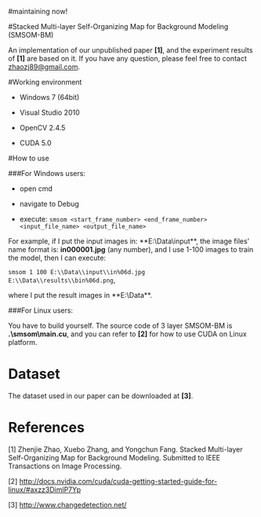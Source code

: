 #maintaining now!

#Stacked Multi-layer Self-Organizing Map for Background Modeling (SMSOM-BM)

An implementation of our unpublished paper **[1]**, and the experiment results of **[1]** are based on it. If you have any question, please feel free to contact zhaozj89@gmail.com.

#Working environment

* Windows 7 (64bit)


* Visual Studio 2010


* OpenCV 2.4.5


* CUDA 5.0




#How to use


###For Windows users:


* open cmd


* navigate to Debug


* execute: `smsom <start_frame_number> <end_frame_number> <input_file_name> <output_file_name>`



For example, if I put the input images in: **E:\Data\input\**, 
the image files' name format is: **in000001.jpg** (any number), and I use 1-100 images to train the model, then I can execute:



`smsom 1 100 E:\\Data\\input\\in%06d.jpg E:\\Data\\results\\bin%06d.png`,

where I put the result images in **E:\Data\**.


###For Linux users:


You have to build yourself. The source code of 3 layer SMSOM-BM is **.\smsom\main.cu**, and you can refer to **[2]** for how to use CUDA on Linux platform.


Dataset
=====
The dataset used in our paper can be downloaded at **[3]**.



References
=====

[1] Zhenjie Zhao, Xuebo Zhang, and Yongchun Fang. Stacked Multi-layer Self-Organizing Map for
Background Modeling. Submitted to IEEE Transactions on Image Processing.

[2] http://docs.nvidia.com/cuda/cuda-getting-started-guide-for-linux/#axzz3DimlP7Yp

[3] http://www.changedetection.net/


